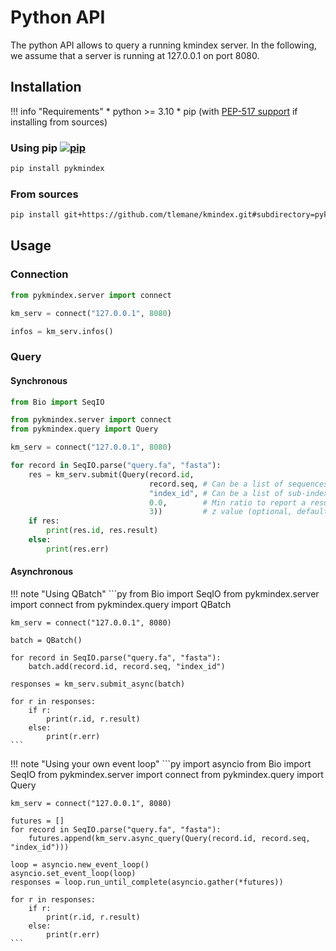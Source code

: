 # Python API

The python API allows to query a running kmindex server. In the following, we assume that a server is running at 127.0.0.1 on port 8080.

## **Installation**

!!! info "Requirements"
    * python >= 3.10
    * pip (with [PEP-517 support](https://peps.python.org/pep-0517/) if installing from sources)

### Using pip [![pip](https://img.shields.io/pypi/v/pykmindex?logo=pypi)]()

```bash
pip install pykmindex
```

### From sources

```bash
pip install git+https://github.com/tlemane/kmindex.git#subdirectory=pykmindex
```

## **Usage**

### **Connection**

```py
from pykmindex.server import connect

km_serv = connect("127.0.0.1", 8080)

infos = km_serv.infos()
```

### **Query**

#### **Synchronous**

```py
from Bio import SeqIO

from pykmindex.server import connect
from pykmindex.query import Query

km_serv = connect("127.0.0.1", 8080)

for record in SeqIO.parse("query.fa", "fasta"):
    res = km_serv.submit(Query(record.id,
                               record.seq, # Can be a list of sequences
                               "index_id", # Can be a list of sub-indexes to query
                               0.0,        # Min ratio to report a result (optional, default 0.0)
                               3))         # z value (optional, default 3)
    if res:
        print(res.id, res.result)
    else:
        print(res.err)
```

#### **Asynchronous**

!!! note "Using QBatch"
    ```py
    from Bio import SeqIO
    from pykmindex.server import connect
    from pykmindex.query import QBatch

    km_serv = connect("127.0.0.1", 8080)

    batch = QBatch()

    for record in SeqIO.parse("query.fa", "fasta"):
        batch.add(record.id, record.seq, "index_id")

    responses = km_serv.submit_async(batch)

    for r in responses:
        if r:
            print(r.id, r.result)
        else:
            print(r.err)
    ```

!!! note "Using your own event loop"
    ```py
    import asyncio
    from Bio import SeqIO
    from pykmindex.server import connect
    from pykmindex.query import Query

    km_serv = connect("127.0.0.1", 8080)

    futures = []
    for record in SeqIO.parse("query.fa", "fasta"):
        futures.append(km_serv.async_query(Query(record.id, record.seq, "index_id")))

    loop = asyncio.new_event_loop()
    asyncio.set_event_loop(loop)
    responses = loop.run_until_complete(asyncio.gather(*futures))

    for r in responses:
        if r:
            print(r.id, r.result)
        else:
            print(r.err)
    ```

